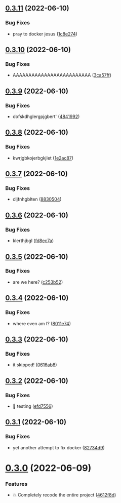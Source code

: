 ## [0.3.11](https://github.com/magnesium-uploader/magnesium-oxide/compare/v0.3.10...v0.3.11) (2022-06-10)


### Bug Fixes

* pray to docker jesus ([1c8e274](https://github.com/magnesium-uploader/magnesium-oxide/commit/1c8e274497c5b44ca21847d9f979439244ed4a92))



## [0.3.10](https://github.com/magnesium-uploader/magnesium-oxide/compare/v0.3.9...v0.3.10) (2022-06-10)


### Bug Fixes

* AAAAAAAAAAAAAAAAAAAAAAAAA ([3ca57ff](https://github.com/magnesium-uploader/magnesium-oxide/commit/3ca57ff269c26cc59394ed9f331e9ca5f2f86ed2))



## [0.3.9](https://github.com/magnesium-uploader/magnesium-oxide/compare/v0.3.8...v0.3.9) (2022-06-10)


### Bug Fixes

* dofskdhglergpjgbert' ([4841992](https://github.com/magnesium-uploader/magnesium-oxide/commit/484199218835b57c37344f9f8a248ede4dc457d8))



## [0.3.8](https://github.com/magnesium-uploader/magnesium-oxide/compare/v0.3.7...v0.3.8) (2022-06-10)


### Bug Fixes

* kwrjgbkojerbgkjlet ([1e2ac87](https://github.com/magnesium-uploader/magnesium-oxide/commit/1e2ac874f56c83fb69e7c800abb8ab76bd318c86))



## [0.3.7](https://github.com/magnesium-uploader/magnesium-oxide/compare/v0.3.6...v0.3.7) (2022-06-10)


### Bug Fixes

* dljfnhgblten ([8830504](https://github.com/magnesium-uploader/magnesium-oxide/commit/883050422213faf90223c056359da9ab266f8ff9))



## [0.3.6](https://github.com/magnesium-uploader/magnesium-oxide/compare/v0.3.5...v0.3.6) (2022-06-10)


### Bug Fixes

* klerthjbgl ([fd8ec7a](https://github.com/magnesium-uploader/magnesium-oxide/commit/fd8ec7aa06d74014fb8f79e66f6797457dc4ddf0))



## [0.3.5](https://github.com/magnesium-uploader/magnesium-oxide/compare/v0.3.4...v0.3.5) (2022-06-10)


### Bug Fixes

* are we here? ([c253b52](https://github.com/magnesium-uploader/magnesium-oxide/commit/c253b52441ad911e72d17c08bbbc9ac06f29df05))



## [0.3.4](https://github.com/magnesium-uploader/magnesium-oxide/compare/v0.3.3...v0.3.4) (2022-06-10)


### Bug Fixes

* where even am I? ([8011e74](https://github.com/magnesium-uploader/magnesium-oxide/commit/8011e74646db06a028a8df71f3f4f661b98f6235))



## [0.3.3](https://github.com/magnesium-uploader/magnesium-oxide/compare/v0.3.2...v0.3.3) (2022-06-10)


### Bug Fixes

* it skipped! ([0616ab8](https://github.com/magnesium-uploader/magnesium-oxide/commit/0616ab856f9371ff7e697dd06b3fdf14b6642b79))



## [0.3.2](https://github.com/magnesium-uploader/magnesium-oxide/compare/v0.3.1...v0.3.2) (2022-06-10)


### Bug Fixes

* :test_tube: testing ([efd7556](https://github.com/magnesium-uploader/magnesium-oxide/commit/efd75567bba06badfa32cf0c3d568fb06876d3c8))



## [0.3.1](https://github.com/magnesium-uploader/magnesium-oxide/compare/v0.3.0...v0.3.1) (2022-06-10)


### Bug Fixes

* yet another attempt to fix docker ([82734d9](https://github.com/magnesium-uploader/magnesium-oxide/commit/82734d9e41fe277a3770a181e5aa7c383c96a9ba))



# [0.3.0](https://github.com/magnesium-uploader/magnesium-oxide/compare/4612f8d13d5ecbd999ddb35e8127a4b9c1e5340a...v0.3.0) (2022-06-09)


### Features

* :boom: Completely recode the entire project ([4612f8d](https://github.com/magnesium-uploader/magnesium-oxide/commit/4612f8d13d5ecbd999ddb35e8127a4b9c1e5340a))



